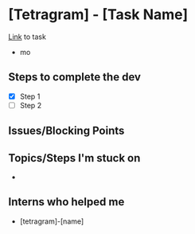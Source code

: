 # [Tetragram] - [Task Name]
[Link](url) to task
- mo

## Steps to complete the dev
- [X] Step 1
- [ ] Step 2

## Issues/Blocking Points

## Topics/Steps I'm stuck on
- 

## Interns who helped me
- [tetragram]-[name]

